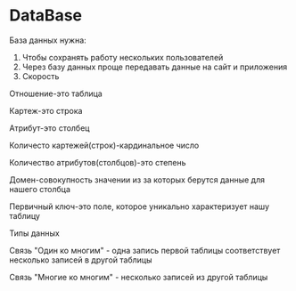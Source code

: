 # DataBase
База данных нужна: 
1. Чтобы сохранять работу нескольких пользователей
2. Через базу данных проще передавать данные на сайт и приложения
3. Скорость

Отношение-это таблица

Картеж-это строка 

Атрибут-это столбец

Количесто картежей(строк)-кардинальное число

Количество атрибутов(столбцов)-это степень

Домен-совокупность значении из за которых берутся данные для нашего столбца

Первичный ключ-это поле, которое уникально характеризует нашу таблицу

Типы данных

Связь "Один ко многим" - одна запись первой таблицы соответствует несколько записей в другой таблицы

Связь "Многие ко многим" - несколько записей из другой таблицы
